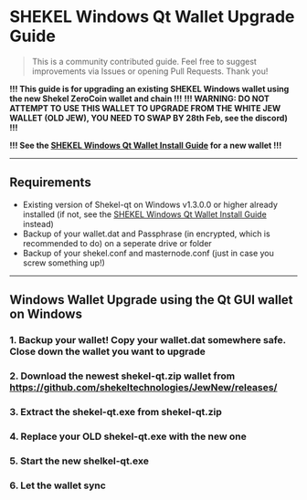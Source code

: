 # SHEKEL Windows Qt Wallet Upgrade Guide

> This is a community contributed guide. Feel free to suggest improvements via Issues or opening Pull Requests. Thank you!

**!!! This guide is for upgrading an existing SHEKEL Windows wallet using the new Shekel ZeroCoin wallet and chain !!!**
**!!! WARNING: DO NOT ATTEMPT TO USE THIS WALLET TO UPGRADE FROM THE WHITE JEW WALLET (OLD JEW), YOU NEED TO SWAP BY 28th Feb, see the discord) !!!**

**!!! See the [SHEKEL Windows Qt Wallet Install Guide](guides/Wallet_Install_Windows.md) for a new wallet !!!**

---

## Requirements
* Existing version of Shekel-qt on Windows v1.3.0.0 or higher already installed (if not, see the [SHEKEL Windows Qt Wallet Install Guide](guides/Wallet_Install_Windows.md) instead)
* Backup of your wallet.dat and Passphrase (in encrypted, which is recommended to do) on a seperate drive or folder
* Backup of your shekel.conf and masternode.conf (just in case you screw something up!)

---

## Windows Wallet Upgrade using the Qt GUI wallet on Windows


### 1. Backup your wallet! Copy your wallet.dat somewhere safe. Close down the wallet you want to upgrade
### 2. Download the newest shekel-qt.zip wallet from https://github.com/shekeltechnologies/JewNew/releases/
### 3. Extract the shekel-qt.exe from shekel-qt.zip
### 4. Replace your OLD shekel-qt.exe with the new one
### 5. Start the new shelkel-qt.exe
### 6. Let the wallet sync
